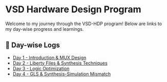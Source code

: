 # VSD Hardware Design Program

Welcome to my journey through the VSD-HDP program! Below are links to my day-wise progress and learnings.

## 📅 Day-wise Logs

- [Day 1 - Introduction & MUX Design](Day1/README.md)
- [Day 2 - Liberty Files & Synthesis Techniques](Day2/README.md)
- [Day 3 - Logic Optimization](Day3/README.md)
- [Day 4 - GLS & Synthesis-Simulation Mismatch](Day4/README.md)
